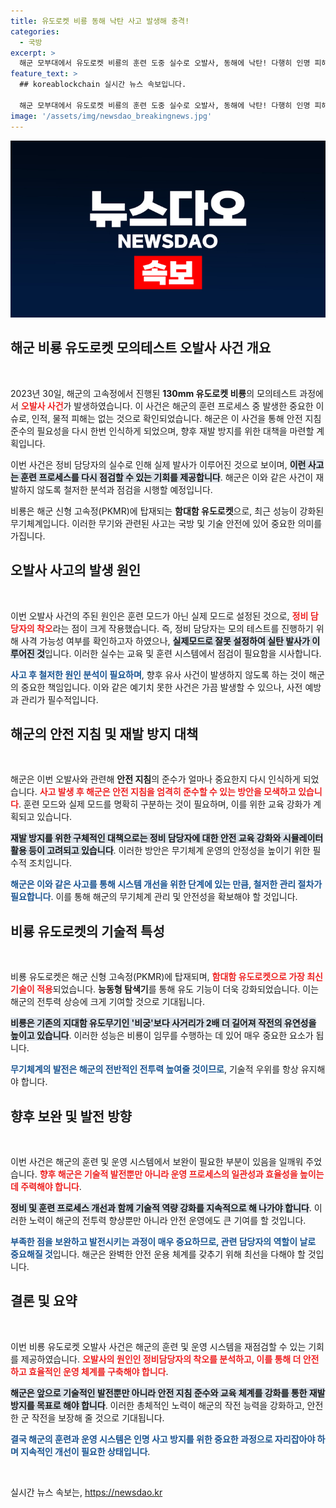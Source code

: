 ```yaml
---
title: 유도로켓 비룡 동해 낙탄 사고 발생해 충격!
categories:
  - 국방
excerpt: >
  해군 모부대에서 유도로켓 비룡의 훈련 도중 실수로 오발사, 동해에 낙탄! 다행히 인명 피해는 없었지만, 안전 지침 미준수로 인한 원인 분석과 재발 방지 대책이 시급하다. 클릭해 사건의 전말을 파헤쳐보세요!
feature_text: >
  ## koreablockchain 실시간 뉴스 속보입니다.

  해군 모부대에서 유도로켓 비룡의 훈련 도중 실수로 오발사, 동해에 낙탄! 다행히 인명 피해는 없었지만, 안전 지침 미준수로 인한 원인 분석과 재발 방지 대책이 시급하다. 클릭해 사건의 전말을 파헤쳐보세요!
image: '/assets/img/newsdao_breakingnews.jpg'
---
```


<p><img src="/assets/img/newsdao_breakingnews.jpg" alt="koreablockchain 속보" /></p>

<h2 data-ke-size="size26">해군 비룡 유도로켓 모의테스트 오발사 사건 개요</h2>

<p data-ke-size="size16">&nbsp;</p>

<p data-ke-size="size16">2023년 30일, 해군의 고속정에서 진행된 <b>130mm 유도로켓 비룡</b>의 모의테스트 과정에서 <b><span style="color: #ee2323;">오발사 사건</span></b>가 발생하였습니다. 이 사건은 해군의 훈련 프로세스 중 발생한 중요한 이슈로, 인적, 물적 피해는 없는 것으로 확인되었습니다. 해군은 이 사건을 통해 안전 지침 준수의 필요성을 다시 한번 인식하게 되었으며, 향후 재발 방지를 위한 대책을 마련할 계획입니다.</p>

<p data-ke-size="size16">이번 사건은 정비 담당자의 실수로 인해 실제 발사가 이루어진 것으로 보이며, <b><span style="background-color: #21538527;">이런 사고는 훈련 프로세스를 다시 점검할 수 있는 기회를 제공합니다</span></b>. 해군은 이와 같은 사건이 재발하지 않도록 철저한 분석과 점검을 시행할 예정입니다.</p>

<p data-ke-size="size16">비룡은 해군 신형 고속정(PKMR)에 탑재되는 <b>함대함 유도로켓</b>으로, 최근 성능이 강화된 무기체계입니다. 이러한 무기와 관련된 사고는 국방 및 기술 안전에 있어 중요한 의미를 가집니다.</p>

<h2 data-ke-size="size26">오발사 사고의 발생 원인</h2>

<p data-ke-size="size16">&nbsp;</p>

<p data-ke-size="size16">이번 오발사 사건의 주된 원인은 훈련 모드가 아닌 실제 모드로 설정된 것으로, <b><span style="color: #ee2323;">정비 담당자의 착오</span></b>라는 점이 크게 작용했습니다. 즉, 정비 담당자는 모의 테스트를 진행하기 위해 사격 가능성 여부를 확인하고자 하였으나, <b><span style="background-color: #21538527;">실제모드로 잘못 설정하여 실탄 발사가 이루어진 것</span></b>입니다. 이러한 실수는 교육 및 훈련 시스템에서 점검이 필요함을 시사합니다.</p>

<p data-ke-size="size16"><b><span style="color: #1a5490;">사고 후 철저한 원인 분석이 필요하며</span></b>, 향후 유사 사건이 발생하지 않도록 하는 것이 해군의 중요한 책임입니다. 이와 같은 예기치 못한 사건은 가끔 발생할 수 있으나, 사전 예방과 관리가 필수적입니다.</p>

<h2 data-ke-size="size26">해군의 안전 지침 및 재발 방지 대책</h2>

<p data-ke-size="size16">&nbsp;</p>

<p data-ke-size="size16">해군은 이번 오발사와 관련해 <b>안전 지침</b>의 준수가 얼마나 중요한지 다시 인식하게 되었습니다. <b><span style="color: #ee2323;">사고 발생 후 해군은 안전 지침을 엄격히 준수할 수 있는 방안을 모색하고 있습니다</span></b>. 훈련 모드와 실제 모드를 명확히 구분하는 것이 필요하며, 이를 위한 교육 강화가 계획되고 있습니다.</p>

<p data-ke-size="size16"><b><span style="background-color: #21538527;">재발 방지를 위한 구체적인 대책으로는 정비 담당자에 대한 안전 교육 강화와 시뮬레이터 활용 등이 고려되고 있습니다</span></b>. 이러한 방안은 무기체계 운영의 안정성을 높이기 위한 필수적 조치입니다.</p>

<p data-ke-size="size16"><b><span style="color: #1a5490;">해군은 이와 같은 사고를 통해 시스템 개선을 위한 단계에 있는 만큼, 철저한 관리 절차가 필요합니다</span></b>. 이를 통해 해군의 무기체계 관리 및 안전성을 확보해야 할 것입니다.</p>

<h2 data-ke-size="size26">비룡 유도로켓의 기술적 특성</h2>

<p data-ke-size="size16">&nbsp;</p>

<p data-ke-size="size16">비룡 유도로켓은 해군 신형 고속정(PKMR)에 탑재되며, <b><span style="color: #ee2323;">함대함 유도로켓으로 가장 최신 기술이 적용</span></b>되었습니다. <b>능동형 탐색기</b>를 통해 유도 기능이 더욱 강화되었습니다. 이는 해군의 전투력 상승에 크게 기여할 것으로 기대됩니다.</p>

<p data-ke-size="size16"><b><span style="background-color: #21538527;">비룡은 기존의 지대함 유도무기인 '비궁'보다 사거리가 2배 더 길어져 작전의 유연성을 높이고 있습니다</span></b>. 이러한 성능은 비룡이 임무를 수행하는 데 있어 매우 중요한 요소가 됩니다.</p>

<p data-ke-size="size16"><b><span style="color: #1a5490;">무기체계의 발전은 해군의 전반적인 전투력 높여줄 것이므로</span></b>, 기술적 우위를 항상 유지해야 합니다.</p>

<h2 data-ke-size="size26">향후 보완 및 발전 방향</h2>

<p data-ke-size="size16">&nbsp;</p>

<p data-ke-size="size16">이번 사건은 해군의 훈련 및 운영 시스템에서 보완이 필요한 부분이 있음을 일깨워 주었습니다. <b><span style="color: #ee2323;">향후 해군은 기술적 발전뿐만 아니라 운영 프로세스의 일관성과 효율성을 높이는 데 주력해야 합니다</span></b>.</p>

<p data-ke-size="size16"><b><span style="background-color: #21538527;">정비 및 훈련 프로세스 개선과 함께 기술적 역량 강화를 지속적으로 해 나가야 합니다</span></b>. 이러한 노력이 해군의 전투력 향상뿐만 아니라 안전 운영에도 큰 기여를 할 것입니다.</p>

<p data-ke-size="size16"><b><span style="color: #1a5490;">부족한 점을 보완하고 발전시키는 과정이 매우 중요하므로, 관련 담당자의 역할이 날로 중요해질 것</span></b>입니다. 해군은 완벽한 안전 운용 체계를 갖추기 위해 최선을 다해야 할 것입니다.</p>

<h2 data-ke-size="size26">결론 및 요약</h2>

<p data-ke-size="size16">&nbsp;</p>

<p data-ke-size="size16">이번 비룡 유도로켓 오발사 사건은 해군의 훈련 및 운영 시스템을 재점검할 수 있는 기회를 제공하였습니다. <b><span style="color: #ee2323;">오발사의 원인인 정비담당자의 착오를 분석하고, 이를 통해 더 안전하고 효율적인 운영 체계를 구축해야 합니다</span></b>.</p>

<p data-ke-size="size16"><b><span style="background-color: #21538527;">해군은 앞으로 기술적인 발전뿐만 아니라 안전 지침 준수와 교육 체계를 강화를 통한 재발 방지를 목표로 해야 합니다</span></b>. 이러한 총체적인 노력이 해군의 작전 능력을 강화하고, 안전한 군 작전을 보장해 줄 것으로 기대됩니다.</p>

<p data-ke-size="size16"><b><span style="color: #1a5490;">결국 해군의 훈련과 운영 시스템은 인명 사고 방지를 위한 중요한 과정으로 자리잡아야 하며 지속적인 개선이 필요한 상태입니다</span></b>.</p>

<p data-ke-size="size16">&nbsp;</p>
실시간 뉴스 속보는, <a href="https://newsdao.kr" rel="dofollow">https://newsdao.kr</a>


